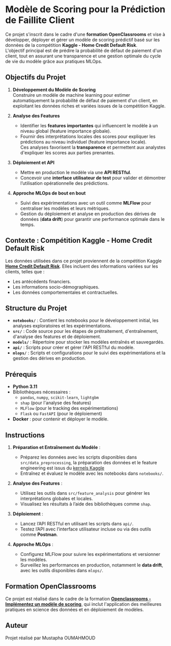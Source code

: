 # Modèle de Scoring pour la Prédiction de Faillite Client

Ce projet s'inscrit dans le cadre d'une **formation OpenClassrooms** et vise à développer, déployer et gérer un modèle de scoring prédictif basé sur les données de la compétition **Kaggle - Home Credit Default Risk**.  
L'objectif principal est de prédire la probabilité de défaut de paiement d'un client, tout en assurant une transparence et une gestion optimale du cycle de vie du modèle grâce aux pratiques MLOps.

## Objectifs du Projet

1. **Développement du Modèle de Scoring**  
   Construire un modèle de machine learning pour estimer automatiquement la probabilité de défaut de paiement d'un client, en exploitant les données riches et variées issues de la compétition Kaggle.

2. **Analyse des Features**  
   - Identifier les **features importantes** qui influencent le modèle à un niveau global (feature importance globale).  
   - Fournir des interprétations locales des scores pour expliquer les prédictions au niveau individuel (feature importance locale).  
   Ces analyses favorisent la **transparence** et permettent aux analystes d'expliquer les scores aux parties prenantes.

3. **Déploiement et API**  
   - Mettre en production le modèle via une **API RESTful**.  
   - Concevoir une **interface utilisateur de test** pour valider et démontrer l’utilisation opérationnelle des prédictions.

4. **Approche MLOps de bout en bout**  
   - Suivi des expérimentations avec un outil comme **MLFlow** pour centraliser les modèles et leurs métriques.  
   - Gestion du déploiement et analyse en production des dérives de données (**data drift**) pour garantir une performance optimale dans le temps.

## Contexte : Compétition Kaggle - Home Credit Default Risk

Les données utilisées dans ce projet proviennent de la compétition Kaggle **[Home Credit Default Risk](https://www.kaggle.com/competitions/home-credit-default-risk)**. Elles incluent des informations variées sur les clients, telles que :  
- Les antécédents financiers.  
- Les informations socio-démographiques.  
- Les données comportementales et contractuelles.

## Structure du Projet

- **`notebooks/`** : Contient les notebooks pour le développement initial, les analyses exploratoires et les expérimentations.  
- **`src/`** : Code source pour les étapes de prétraitement, d'entraînement, d'analyse des features et de déploiement.  
- **`models/`** : Répertoire pour stocker les modèles entraînés et sauvegardés.  
- **`api/`** : Scripts pour créer et gérer l'API RESTful du modèle.  
- **`mlops/`** : Scripts et configurations pour le suivi des expérimentations et la gestion des dérives en production.  

## Prérequis

- **Python 3.11**  
- Bibliothèques nécessaires :  
  - `pandas`, `numpy`, `scikit-learn`, `lightgbm`  
  - `shap` (pour l'analyse des features)  
  - `MLFlow` (pour le tracking des expérimentations)  
  - `Flask` ou `FastAPI` (pour le déploiement)  
- **Docker** : pour contenir et déployer le modèle.  

## Instructions

1. **Préparation et Entraînement du Modèle** :  
   - Préparez les données avec les scripts disponibles dans `src/data_preprocessing`, la préparation des données et le feature engineering est issus du [kernels Kaggle](https://www.kaggle.com/c/home-credit-default-risk/data)
   - Entraînez et évaluez le modèle avec les notebooks dans `notebooks/`.

2. **Analyse des Features** :  
   - Utilisez les outils dans `src/feature_analysis` pour générer les interprétations globales et locales.  
   - Visualisez les résultats à l’aide des bibliothèques comme `shap`.

3. **Déploiement** :  
   - Lancez l’API RESTful en utilisant les scripts dans `api/`.  
   - Testez l’API avec l’interface utilisateur incluse ou via des outils comme **Postman**.

4. **Approche MLOps** :  
   - Configurez MLFlow pour suivre les expérimentations et versionner les modèles.  
   - Surveillez les performances en production, notamment le **data drift**, avec les outils disponibles dans `mlops/`.

## Formation OpenClassrooms

Ce projet est réalisé dans le cadre de la formation **[Openclassrooms - Implémentez un modèle de scoring](https://openclassrooms.com/fr/paths/164-data-scientist)**, qui inclut l'application des meilleures pratiques en science des données et en déploiement de modèles.

## Auteur

Projet réalisé par Mustapha OUMAHMOUD
